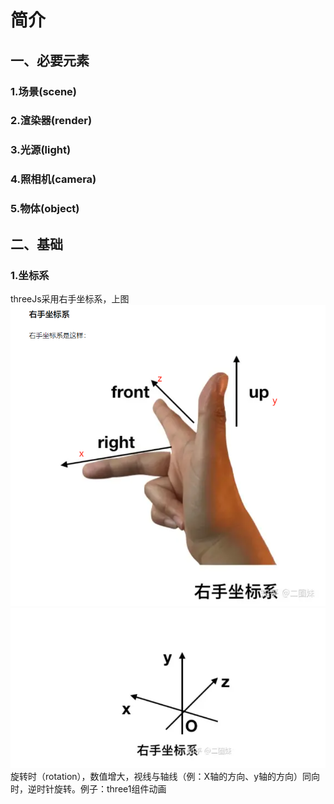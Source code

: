 # 简介

## 一、必要元素
### 1.场景(scene)
### 2.渲染器(render)
### 3.光源(light)
### 4.照相机(camera)
### 5.物体(object)

## 二、基础
### 1.坐标系
threeJs采用右手坐标系，上图
![](/threejs/right_coordinate.jpg)
![](/threejs/right_coordinate1.jpg)
旋转时（rotation），数值增大，视线与轴线（例：X轴的方向、y轴的方向）同向时，逆时针旋转。例子：three1组件动画